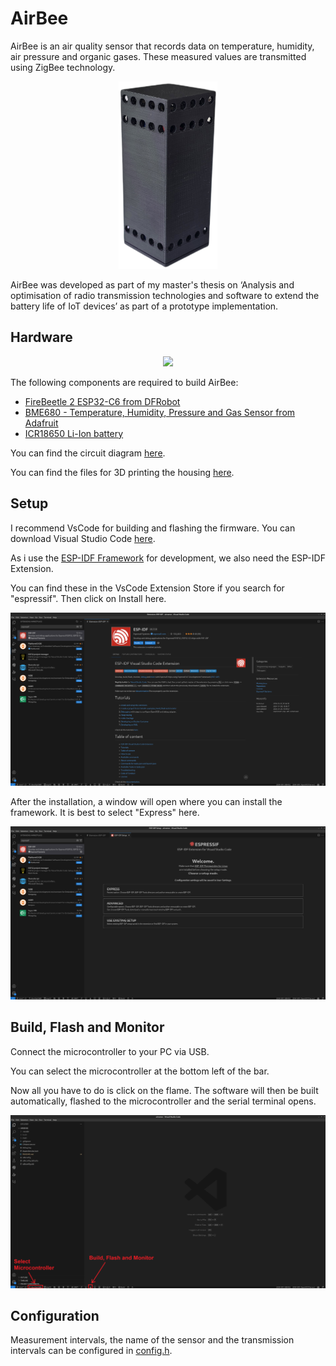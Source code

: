 # AirBee

AirBee is an air quality sensor that records data on temperature, humidity, air pressure and organic gases. These measured values are transmitted using ZigBee technology.

<p align="center">
<img src="./assets/images/airbee.png" height="300px" />
</p>

AirBee was developed as part of my master's thesis on ‘Analysis and optimisation of radio transmission technologies and software to extend the battery life of IoT devices’ as part of a prototype implementation.

## Hardware

<p align="center">
<img src="./assets/images/airbee_opened.png" height="330px" />
</p>

The following components are required to build AirBee:
- [FireBeetle 2 ESP32-C6 from DFRobot](https://www.dfrobot.com/product-2771.html)
- [BME680 - Temperature, Humidity, Pressure and Gas Sensor from Adafruit](https://www.adafruit.com/product/3660)
- [ICR18650 Li-Ion battery](https://eckstein-shop.de/Li-Ion-Akku-Lithium-Ionen-Batterie-ICR18650-37V-2200mAh-ohne-Schutzschaltungsmodul-und-Stecker)

You can find the circuit diagram [here](./assets/circuit_diagram/airbee_circuit_diagram.pdf).

You can find the files for 3D printing the housing [here](./assets/case/).


## Setup

I recommend VsCode for building and flashing the firmware. You can download Visual Studio Code [here](https://code.visualstudio.com/).


As i use the [ESP-IDF Framework](https://docs.espressif.com/projects/esp-idf/en/latest/esp32/get-started/) for development, we also need the ESP-IDF Extension.

You can find these in the VsCode Extension Store if you search for "espressif". Then click on Install here.


![](./assets/build_guide/install_esp_idf_extension.png)


After the installation, a window will open where you can install the framework. It is best to select "Express" here.

![](./assets/build_guide/setup_esp_idf.png)

## Build, Flash and Monitor

Connect the microcontroller to your PC via USB.

You can select the microcontroller at the bottom left of the bar.

Now all you have to do is click on the flame. The software will then be built automatically, flashed to the microcontroller and the serial terminal opens.

![](./assets/build_guide/build_and_flash.png)

## Configuration

Measurement intervals, the name of the sensor and the transmission intervals can be configured in [config.h](./main/config.h).